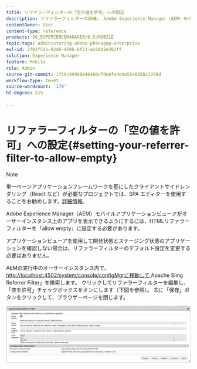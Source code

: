 ```yaml
---
title: リファラーフィルターの「空の値を許可」への設定
description: リファラーフィルターの詳細。 Adobe Experience Manager（AEM）モバイルアプリケーションビューアがオーサーインスタンス上のアプリを表示できるようにするには、HTMLリファラーフィルターを「allow empty」に設定する必要があります。
contentOwner: User
content-type: reference
products: SG_EXPERIENCEMANAGER/6.5/MOBILE
topic-tags: administering-adobe-phonegap-enterprise
exl-id: 2f02f541-92db-469b-bf23-ec64d2e282ff
solution: Experience Manager
feature: Mobile
role: Admin
source-git-commit: 1f56c99980846400cfde8fa4e9a55e885bc2258d
workflow-type: tm+mt
source-wordcount: '170'
ht-degree: 21%

---
```


# リファラーフィルターの「空の値を許可」への設定{#setting-your-referrer-filter-to-allow-empty}

>[!NOTE]
>
>単一ページアプリケーションフレームワークを基にしたクライアントサイドレンダリング（React など）が必要なプロジェクトでは、SPA エディターを使用することをお勧めします。[詳細情報](/help/sites-developing/spa-overview.md)。

Adobe Experience Manager（AEM）モバイルアプリケーションビューアがオーサーインスタンス上のアプリを表示できるようにするには、HTMLリファラーフィルターを「allow empty」に設定する必要があります。

アプリケーションビューアを使用して開発状態とステージング状態のアプリケーションを確認しない場合は、リファラーフィルターのデフォルト設定を変更する必要はありません。

AEMの実行中のオーサーインスタンス内で、[http://localhost:4502/system/console/configMgrに移動して ](http://localhost:4502/system/console/configMgr)Apache Sling Referrer Filter」を検索します。 クリックしてリファラーフィルターを編集し、「空を許可」チェックボックスをオンにします（下図を参照）。 次に「保存」ボタンをクリックして、ブラウザーページを閉じます。

![ リファラーフィルターの設定 ](assets/chlimage_1-106.png)
